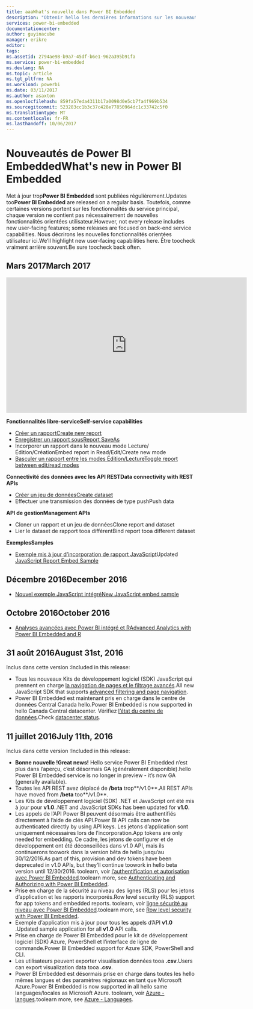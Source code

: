 ```yaml
---
title: aaaWhat's nouvelle dans Power BI Embedded
description: "Obtenir hello les dernières informations sur les nouveautés de Power BI Embedded"
services: power-bi-embedded
documentationcenter: 
author: guyinacube
manager: erikre
editor: 
tags: 
ms.assetid: 2794ae98-b9a7-45df-b6e1-962a395b91fa
ms.service: power-bi-embedded
ms.devlang: NA
ms.topic: article
ms.tgt_pltfrm: NA
ms.workload: powerbi
ms.date: 03/11/2017
ms.author: asaxton
ms.openlocfilehash: 859fa57eda4311b17a0098d0e5cb7fa4f969b534
ms.sourcegitcommit: 523283cc1b3c37c428e77850964dc1c33742c5f0
ms.translationtype: MT
ms.contentlocale: fr-FR
ms.lasthandoff: 10/06/2017
---
```

# <a name="whats-new-in-power-bi-embedded"></a><span data-ttu-id="760f0-103">Nouveautés de Power BI Embedded</span><span class="sxs-lookup"><span data-stu-id="760f0-103">What's new in Power BI Embedded</span></span>

<span data-ttu-id="760f0-104">Met à jour trop**Power BI Embedded** sont publiées régulièrement.</span><span class="sxs-lookup"><span data-stu-id="760f0-104">Updates too**Power BI Embedded** are released on a regular basis.</span></span> <span data-ttu-id="760f0-105">Toutefois, comme certaines versions portent sur les fonctionnalités du service principal, chaque version ne contient pas nécessairement de nouvelles fonctionnalités orientées utilisateur.</span><span class="sxs-lookup"><span data-stu-id="760f0-105">However, not every release includes new user-facing features; some releases are focused on back-end service capabilities.</span></span> <span data-ttu-id="760f0-106">Nous décrirons les nouvelles fonctionnalités orientées utilisateur ici.</span><span class="sxs-lookup"><span data-stu-id="760f0-106">We’ll highlight new user-facing capabilities here.</span></span> <span data-ttu-id="760f0-107">Être toocheck vraiment arrière souvent.</span><span class="sxs-lookup"><span data-stu-id="760f0-107">Be sure toocheck back often.</span></span>

## <a name="march-2017"></a><span data-ttu-id="760f0-108">Mars 2017</span><span class="sxs-lookup"><span data-stu-id="760f0-108">March 2017</span></span>

<iframe width="640" height="360" src="https://www.youtube.com/embed/ibuN4DzCl5c?showinfo=0" frameborder="0" allowfullscreen></iframe>

<span data-ttu-id="760f0-109">**Fonctionnalités libre-service**</span><span class="sxs-lookup"><span data-stu-id="760f0-109">**Self-service capabilities**</span></span>

* [<span data-ttu-id="760f0-110">Créer un rapport</span><span class="sxs-lookup"><span data-stu-id="760f0-110">Create new report</span></span>](power-bi-embedded-create-report-from-dataset.md)
* [<span data-ttu-id="760f0-111">Enregistrer un rapport sous</span><span class="sxs-lookup"><span data-stu-id="760f0-111">Report SaveAs</span></span>](power-bi-embedded-save-reports.md)
* <span data-ttu-id="760f0-112">Incorporer un rapport dans le nouveau mode Lecture/Édition/Création</span><span class="sxs-lookup"><span data-stu-id="760f0-112">Embed report in Read/Edit/Create new mode</span></span> 
* [<span data-ttu-id="760f0-113">Basculer un rapport entre les modes Édition/Lecture</span><span class="sxs-lookup"><span data-stu-id="760f0-113">Toggle report between edit/read modes</span></span>](power-bi-embedded-toggle-mode.md)

<span data-ttu-id="760f0-114">**Connectivité des données avec les API REST**</span><span class="sxs-lookup"><span data-stu-id="760f0-114">**Data connectivity with REST APIs**</span></span>

* [<span data-ttu-id="760f0-115">Créer un jeu de données</span><span class="sxs-lookup"><span data-stu-id="760f0-115">Create dataset</span></span>](https://msdn.microsoft.com/library/azure/mt778875.aspx)
* <span data-ttu-id="760f0-116">Effectuer une transmission des données de type push</span><span class="sxs-lookup"><span data-stu-id="760f0-116">Push data</span></span> 

<span data-ttu-id="760f0-117">**API de gestion**</span><span class="sxs-lookup"><span data-stu-id="760f0-117">**Management APIs**</span></span>

* <span data-ttu-id="760f0-118">Cloner un rapport et un jeu de données</span><span class="sxs-lookup"><span data-stu-id="760f0-118">Clone report and dataset</span></span>
* <span data-ttu-id="760f0-119">Lier le dataset de rapport tooa différent</span><span class="sxs-lookup"><span data-stu-id="760f0-119">Bind report tooa different dataset</span></span>

<span data-ttu-id="760f0-120">**Exemples**</span><span class="sxs-lookup"><span data-stu-id="760f0-120">**Samples**</span></span>

* <span data-ttu-id="760f0-121">[Exemple mis à jour d’incorporation de rapport JavaScript](https://microsoft.github.io/PowerBI-JavaScript/demo)</span><span class="sxs-lookup"><span data-stu-id="760f0-121">Updated [JavaScript Report Embed Sample](https://microsoft.github.io/PowerBI-JavaScript/demo)</span></span>

## <a name="december-2016"></a><span data-ttu-id="760f0-122">Décembre 2016</span><span class="sxs-lookup"><span data-stu-id="760f0-122">December 2016</span></span>

* [<span data-ttu-id="760f0-123">Nouvel exemple JavaScript intégré</span><span class="sxs-lookup"><span data-stu-id="760f0-123">New JavaScript embed sample</span></span>](https://microsoft.github.io/PowerBI-JavaScript/demo/)

## <a name="october-2016"></a><span data-ttu-id="760f0-124">Octobre 2016</span><span class="sxs-lookup"><span data-stu-id="760f0-124">October 2016</span></span>

* [<span data-ttu-id="760f0-125">Analyses avancées avec Power BI intégré et R</span><span class="sxs-lookup"><span data-stu-id="760f0-125">Advanced Analytics with Power BI Embedded and R</span></span>](https://powerbi.microsoft.com/blog/r-in-pbie/)

## <a name="august-31st-2016"></a><span data-ttu-id="760f0-126">31 août 2016</span><span class="sxs-lookup"><span data-stu-id="760f0-126">August 31st, 2016</span></span>
<span data-ttu-id="760f0-127">Inclus dans cette version :</span><span class="sxs-lookup"><span data-stu-id="760f0-127">Included in this release:</span></span>

* <span data-ttu-id="760f0-128">Tous les nouveaux Kits de développement logiciel (SDK) JavaScript qui prennent en charge [la navigation de pages et le filtrage avancés](power-bi-embedded-interact-with-reports.md).</span><span class="sxs-lookup"><span data-stu-id="760f0-128">All new JavaScript SDK that supports [advanced filtering and page navigation](power-bi-embedded-interact-with-reports.md).</span></span>
* <span data-ttu-id="760f0-129">Power BI Embedded est maintenant pris en charge dans le centre de données Central Canada hello.</span><span class="sxs-lookup"><span data-stu-id="760f0-129">Power BI Embedded is now supported in hello Canada Central datacenter.</span></span> <span data-ttu-id="760f0-130">Vérifiez [l’état du centre de données](https://azure.microsoft.com/status/).</span><span class="sxs-lookup"><span data-stu-id="760f0-130">Check [datacenter status](https://azure.microsoft.com/status/).</span></span>

## <a name="july-11th-2016"></a><span data-ttu-id="760f0-131">11 juillet 2016</span><span class="sxs-lookup"><span data-stu-id="760f0-131">July 11th, 2016</span></span>
<span data-ttu-id="760f0-132">Inclus dans cette version :</span><span class="sxs-lookup"><span data-stu-id="760f0-132">Included in this release:</span></span>

* <span data-ttu-id="760f0-133">**Bonne nouvelle !**</span><span class="sxs-lookup"><span data-stu-id="760f0-133">**Great news!**</span></span> <span data-ttu-id="760f0-134">Hello service Power BI Embedded n’est plus dans l’aperçu, c’est désormais GA (généralement disponible).</span><span class="sxs-lookup"><span data-stu-id="760f0-134">hello Power BI Embedded service is no longer in preview - it’s now GA (generally available).</span></span>  
* <span data-ttu-id="760f0-135">Toutes les API REST avez déplacé de **/beta** trop**/v1.0**.</span><span class="sxs-lookup"><span data-stu-id="760f0-135">All REST APIs have moved from **/beta** too**/v1.0**.</span></span>
* <span data-ttu-id="760f0-136">Les Kits de développement logiciel (SDK) .NET et JavaScript ont été mis à jour pour **v1.0**.</span><span class="sxs-lookup"><span data-stu-id="760f0-136">.NET and JavaScript SDKs has been updated for **v1.0**.</span></span>
* <span data-ttu-id="760f0-137">Les appels de l’API Power BI peuvent désormais être authentifiés directement à l’aide de clés API.</span><span class="sxs-lookup"><span data-stu-id="760f0-137">Power BI API calls can now be authenticated directly by using API keys.</span></span> <span data-ttu-id="760f0-138">Les jetons d’application sont uniquement nécessaires lors de l’incorporation.</span><span class="sxs-lookup"><span data-stu-id="760f0-138">App tokens are only needed for embedding.</span></span> <span data-ttu-id="760f0-139">Ce cadre, les jetons de configurer et de développement ont été déconseillées dans v1.0 API, mais ils continuerons toowork dans la version bêta de hello jusqu’au 30/12/2016.</span><span class="sxs-lookup"><span data-stu-id="760f0-139">As part of this, provision and dev tokens have been deprecated in v1.0 APIs, but they’ll continue toowork in hello beta version until 12/30/2016.</span></span> <span data-ttu-id="760f0-140">toolearn, voir [l’authentification et autorisation avec Power BI Embedded](power-bi-embedded-app-token-flow.md).</span><span class="sxs-lookup"><span data-stu-id="760f0-140">toolearn more, see [Authenticating and Authorizing with Power BI Embedded](power-bi-embedded-app-token-flow.md).</span></span>
* <span data-ttu-id="760f0-141">Prise en charge de la sécurité au niveau des lignes (RLS) pour les jetons d’application et les rapports incorporés.</span><span class="sxs-lookup"><span data-stu-id="760f0-141">Row level security (RLS) support for app tokens and embedded reports.</span></span> <span data-ttu-id="760f0-142">toolearn, voir [ligne sécurité au niveau avec Power BI Embedded](power-bi-embedded-rls.md).</span><span class="sxs-lookup"><span data-stu-id="760f0-142">toolearn more, see [Row level security with Power BI Embedded](power-bi-embedded-rls.md).</span></span>
* <span data-ttu-id="760f0-143">Exemple d’application mis à jour pour tous les appels d’API **v1.0** .</span><span class="sxs-lookup"><span data-stu-id="760f0-143">Updated sample application for all **v1.0** API calls.</span></span>
* <span data-ttu-id="760f0-144">Prise en charge de Power BI Embedded pour le kit de développement logiciel (SDK) Azure, PowerShell et l’interface de ligne de commande.</span><span class="sxs-lookup"><span data-stu-id="760f0-144">Power BI Embedded support for Azure SDK, PowerShell and CLI.</span></span>
* <span data-ttu-id="760f0-145">Les utilisateurs peuvent exporter visualisation données tooa **.csv**.</span><span class="sxs-lookup"><span data-stu-id="760f0-145">Users can export visualization data tooa **.csv**.</span></span>
* <span data-ttu-id="760f0-146">Power BI Embedded est désormais prise en charge dans toutes les hello mêmes langues et des paramètres régionaux en tant que Microsoft Azure.</span><span class="sxs-lookup"><span data-stu-id="760f0-146">Power BI Embedded is now supported in all hello same languages/locales as Microsoft Azure.</span></span> <span data-ttu-id="760f0-147">toolearn, voir [Azure - langues](http://social.technet.microsoft.com/wiki/contents/articles/4234.windows-azure-extent-of-localization.aspx).</span><span class="sxs-lookup"><span data-stu-id="760f0-147">toolearn more, see  [Azure - Languages](http://social.technet.microsoft.com/wiki/contents/articles/4234.windows-azure-extent-of-localization.aspx).</span></span>

